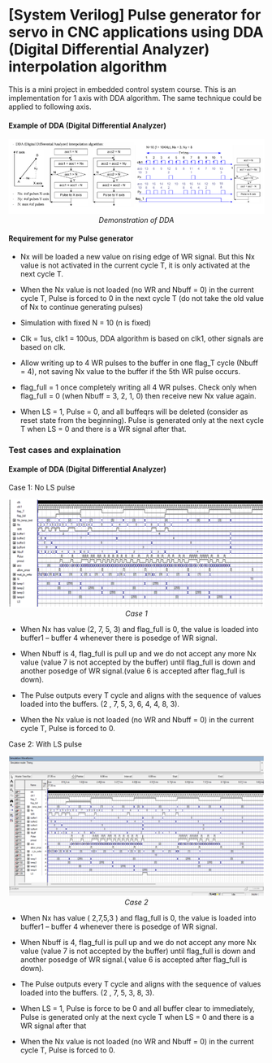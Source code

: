 # [System Verilog] Pulse generator for servo in CNC applications using DDA (Digital Differential Analyzer) interpolation algorithm

This is a mini project in embedded control system course. This is an implementation for 1 axis with DDA algorithm. The same technique could be applied to following axis. 

#### Example of DDA (Digital Differential Analyzer)
<p align="center">
  <img src="resources/DDA.png" width=600><br/>
  <i>Demonstration of DDA</i>
</p>

#### Requirement for my Pulse generator
- Nx will be loaded a new value on rising edge of WR signal. But this Nx value is not activated in the current cycle T, it is only activated at the next cycle T. 
- When the Nx value is not loaded (no WR and Nbuff = 0) in the current cycle T, Pulse is forced to 0 in the next cycle T (do not take the old value of Nx to   continue generating pulses)
- Simulation with fixed N = 10 (n is fixed)
- Clk = 1us,  clk1 = 100us, DDA algorithm is based on clk1, other signals are based on clk.
- Allow writing up to 4 WR pulses to the buffer in one flag_T cycle (Nbuff = 4), not saving Nx value to the buffer if the 5th WR pulse occurs.
-  flag_full = 1 once completely writing all 4 WR pulses. Check only when flag_full = 0 (when Nbuff = 3, 2, 1, 0) then receive new Nx value again.  

- When LS = 1,  Pulse = 0, and all buffeqrs will be deleted (consider as reset state from the beginning). Pulse is generated only at the next cycle T when LS = 0 and there is a WR signal after that.

### Test cases and explaination
#### Example of DDA (Digital Differential Analyzer)
Case 1: No LS pulse
<p align="center">
  <img src="resources/case1.png" width=600><br/>
  <i>Case 1</i>
</p>

- When Nx has value (2, 7, 5, 3) and flag_full is 0, the value is loaded into buffer1 – buffer 4 whenever there is posedge of WR signal.

-  When Nbuff is 4, flag_full is pull up and we do not accept any more Nx value (value 7 is not accepted by the buffer) until flag_full is down and another posedge of WR signal.(value 6 is accepted after flag_full is down). 

- The Pulse outputs every T cycle and aligns with the sequence of values loaded into the buffers. (2 , 7, 5, 3, 6, 4, 4, 8, 3). 

- When the Nx value is not loaded (no WR and Nbuff = 0) in the current cycle T, Pulse is forced to 0.


Case 2: With LS pulse
<p align="center">
  <img src="resources/case2.png" width=600><br/>
  <i>Case 2</i>
</p>

- When Nx has value ( 2,7,5,3 ) and flag_full is 0, the value is loaded into buffer1 – buffer 4 whenever there is posedge of WR signal. 
  
- When Nbuff is 4, flag_full is pull up and we do not accept any more Nx value (value 7 is not accepted by the buffer) until flag_full is down and another posedge of WR signal.( value 6 is accepted after flag_full is down). 

- The Pulse outputs every T cycle and aligns with the sequence of values loaded into the buffers. (2 , 7, 5, 3, 8, 3). 
  
- When LS = 1, Pulse is force to be 0 and all buffer clear to immediately, Pulse is generated only at the next cycle T when LS = 0 and there is a WR signal after that 

- When the Nx value is not loaded (no WR and Nbuff = 0) in the current cycle T, Pulse is forced to 0.